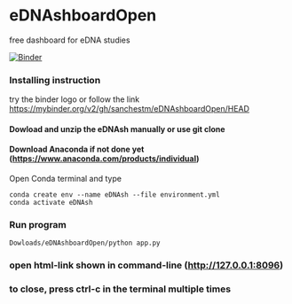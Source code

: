 # eDNAshboardOpen
free dashboard for eDNA studies

[![Binder](https://mybinder.org/badge_logo.svg)](https://mybinder.org/v2/gh/sanchestm/eDNAshboardOpen/HEAD)



### Installing instruction

try the binder logo or follow the link https://mybinder.org/v2/gh/sanchestm/eDNAshboardOpen/HEAD

#### Dowload and unzip the eDNAsh manually or use git clone

#### Download Anaconda if not done yet (https://www.anaconda.com/products/individual)

Open Conda terminal and type
```
conda create env --name eDNAsh --file environment.yml
conda activate eDNAsh
```
### Run program
```
Dowloads/eDNAshboardOpen/python app.py
```

### open html-link shown in command-line (http://127.0.0.1:8096)

### to close, press ctrl-c in the terminal multiple times
